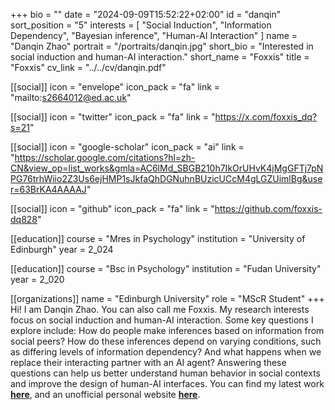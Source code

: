 +++
bio = ""
date = "2024-09-09T15:52:22+02:00"
id = "danqin"
sort_position = "5"
interests = [
  "Social Induction",
  "Information Dependency",
  "Bayesian inference",
  "Human-AI Interaction"
]
name = "Danqin Zhao"
portrait = "/portraits/danqin.jpg"
short_bio = "Interested in social induction and human-AI interaction."
short_name = "Foxxis"
title = "Foxxis"
cv_link = "../../cv/danqin.pdf"

[[social]]
icon = "envelope"
icon_pack = "fa"
link = "mailto:s2664012@ed.ac.uk"

[[social]]
icon = "twitter"
icon_pack = "fa"
link = "https://x.com/foxxis_dq?s=21"

[[social]]
icon = "google-scholar"
icon_pack = "ai"
link = "https://scholar.google.com/citations?hl=zh-CN&view_op=list_works&gmla=AC6lMd_SBGB210h7IkOrUHvK4jMgGFTj7pNPG76trhWiio2Z3Us6ejHMP1sJkfaQhDGNuhnBUzicUCcM4gLGZUimlBg&user=63BrKA4AAAAJ"

[[social]]
icon = "github"
icon_pack = "fa"
link = "https://github.com/foxxis-dq828"

[[education]]
course = "Mres in Psychology"
institution = "University of Edinburgh"
year = 2_024

[[education]]
course = "Bsc in Psychology"
institution = "Fudan University"
year = 2_020

[[organizations]]
name = "Edinburgh University"
role = "MScR Student"
+++
Hi! I am Danqin Zhao. You can also call me Foxxis. My research interests focus on social induction and human-AI interaction. Some key questions I explore include: How do people make inferences based on information from social peers? How do these inferences depend on varying conditions, such as differing levels of information dependency? And what happens when we replace their interacting partner with an AI agent? Answering these questions can help us better understand human behavior in social contexts and improve the design of human-AI interfaces.
You can find my latest work [**here**](/publication/), and an unofficial personal website [**here**](https://dqzhao.super.site).
